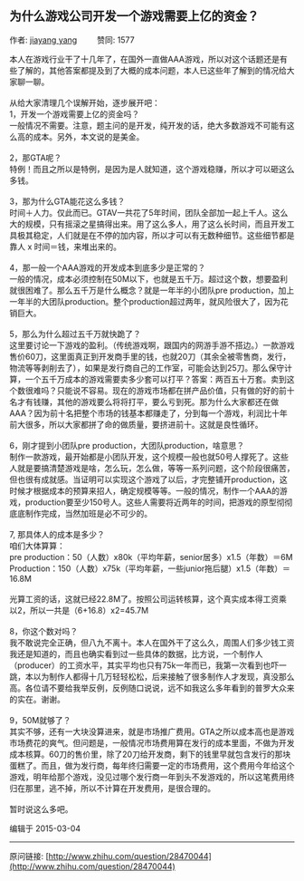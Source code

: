 ## 为什么游戏公司开发一个游戏需要上亿的资金？

作者: [jiayang yang](http://www.zhihu.com/people/jiayang-yang)&nbsp;&nbsp;&nbsp;&nbsp;&nbsp;&nbsp;&nbsp;&nbsp; 赞同: 1577


本人在游戏行业干了十几年了，在国外一直做AAA游戏，所以对这个话题还是有些了解的，其他答案都提及到了大概的成本问题，本人已这些年了解到的情况给大家聊一聊。<br><br>从给大家清理几个误解开始，逐步展开吧：<br>1，开发一个游戏需要上亿的资金吗？<br>一般情况不需要。注意，题主问的是开发，纯开发的话，绝大多数游戏不可能有这么高的成本。另外，本文说的是美金。<br><br>2，那GTA呢？<br>特例！而且之所以是特例，是因为是人就知道，这个游戏稳赚，所以才可以砸这么多钱。<br><br>3，那为什么GTA能花这么多钱？<br>时间＋人力。仅此而已。GTAV一共花了5年时间，团队全部加一起上千人。这么大的规模，只有摇滚之星搞得出来。用了这么多人，用了这么长时间，而且开发工具极其稳定，人们就是在不停的加内容，所以才可以有无数种细节。这些细节都是靠人 x 时间＝钱，来堆出来的。<br><br>4，那一般一个AAA游戏的开发成本到底多少是正常的？<br>一般的情况，成本必须控制在50M以下，也就是五千万。超过这个数，想要盈利就很困难了。那么五千万是什么概念？就是一年半的小团队pre production，加上一年半的大团队production。整个production超过两年，就风险很大了，因为花销巨大。<br><br>5，那么为什么超过五千万就快跪了？<br>这里要讨论一下游戏的盈利。（传统游戏啊，跟国内的网游手游不搭边。）一款游戏售价60刀，这里面真正到开发商手里的钱，也就20刀（其余全被零售商，发行，物流等等剥削去了），如果是发行商自己的工作室，可能会达到25刀。那么保守计算，一个五千万成本的游戏需要卖多少套可以打平？答案：两百五十万套。卖到这个数很难吗？只能说不容易。现在的游戏市场都在拼产品价值，只有做的好的前十名才有钱赚，其他的游戏要么将将打平，要么亏到死。那为什么大家都还在做AAA？因为前十名把整个市场的钱基本都赚走了，分到每一个游戏，利润比十年前大很多，所以大家都拼了命的做质量，要挤进前十。这就是良性循环。<br><br>6，刚才提到小团队pre production，大团队production，啥意思？<br>制作一款游戏，最开始都是小团队开发，这个规模一般也就50号人撑死了。这些人就是要搞清楚游戏是啥，怎么玩，怎么做，等等一系列问题，这个阶段很痛苦，但也很有成就感。当证明可以实现这个游戏了以后，才完整铺开production，这时候才根据成本的预算来招人，确定规模等等。一般的情况，制作一个AAA的游戏，production要至少150号人。这些人需要将近两年的时间，把游戏的原型彻彻底底制作完成，当然加班是必不可少的。<br><br>7, 那具体人的成本是多少？<br>咱们大体算算：<br>pre production：50（人数）x80k（平均年薪，senior居多）x1.5（年数）＝6M<br>Production：150（人数）x75k（平均年薪，一些junior拖后腿）x1.5（年数）＝16.8M<br><br>光算工资的话，这就已经22.8M了。按照公司运转核算，这个真实成本得工资乘以2，所以一共是（6+16.8）x2=45.7M<br><br>8，你这个数对吗？<br>我不敢说完全正确，但八九不离十。本人在国外干了这么久，周围人们多少钱工资我还是知道的，而且也确实看到过一些具体的数据，比方说，一个制作人（producer）的工资水平，其实平均也只有75k一年而已，我第一次看到也吓一跳，本以为制作人都得十几万轻轻松松，后来接触了很多制作人才发现，真没那么高。各位请不要给我举反例，反例随口说说，远不如我这么多年看到的普罗大众来的实在。谢谢。<br><br>9，50M就够了？<br>其实不够，还有一大块没算进来，就是市场推广费用。GTA之所以成本高也是游戏市场费花的爽气。但问题是，一般情况市场费用算在发行的成本里面，不做为开发成本核算。60刀的售价里，除了20刀给开发商，剩下的钱里早就包含发行的那块蛋糕了。而且，做为发行商，每年终归需要一定的市场费用，这个费用今年给这个游戏，明年给那个游戏，没见过哪个发行商一年到头不发游戏的，所以这笔费用终归在那里，逃不掉，所以不计算在开发费用，是很合理的。<br><br>暂时说这么多吧。



编辑于 2015-03-04



---
原问链接: [http://www.zhihu.com/question/28470044](http://www.zhihu.com/question/28470044)